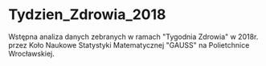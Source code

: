# Tydzien_Zdrowia_2018
Wstępna analiza danych zebranych w ramach "Tygodnia Zdrowia" w 2018r. przez Koło Naukowe Statystyki Matematycznej "GAUSS" na Polietchnice Wrocławskiej.
